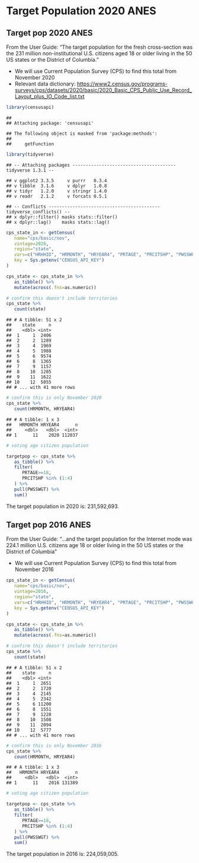 Target Population 2020 ANES
================

## Target pop 2020 ANES

From the User Guide: “The target population for the fresh cross-section
was the 231 million non-institutional U.S. citizens aged 18 or older
living in the 50 US states or the District of Columbia.”

-   We will use Current Population Survey (CPS) to find this total from
    November 2020
-   Relevant data dictionary:
    <https://www2.census.gov/programs-surveys/cps/datasets/2020/basic/2020_Basic_CPS_Public_Use_Record_Layout_plus_IO_Code_list.txt>

``` r
library(censusapi)
```

    ## 
    ## Attaching package: 'censusapi'

    ## The following object is masked from 'package:methods':
    ## 
    ##     getFunction

``` r
library(tidyverse)
```

    ## -- Attaching packages --------------------------------------- tidyverse 1.3.1 --

    ## v ggplot2 3.3.5     v purrr   0.3.4
    ## v tibble  3.1.6     v dplyr   1.0.8
    ## v tidyr   1.2.0     v stringr 1.4.0
    ## v readr   2.1.2     v forcats 0.5.1

    ## -- Conflicts ------------------------------------------ tidyverse_conflicts() --
    ## x dplyr::filter() masks stats::filter()
    ## x dplyr::lag()    masks stats::lag()

``` r
cps_state_in <- getCensus(
   name="cps/basic/nov",
   vintage=2020,
   region="state",
   vars=c("HRHHID", "HRMONTH", "HRYEAR4", "PRTAGE", "PRCITSHP", "PWSSWGT"),
   key = Sys.getenv("CENSUS_API_KEY")
)

cps_state <- cps_state_in %>%
   as_tibble() %>%
   mutate(across(.fns=as.numeric))

# confirm this doesn't include territories
cps_state %>%
   count(state)
```

    ## # A tibble: 51 x 2
    ##    state     n
    ##    <dbl> <int>
    ##  1     1  2406
    ##  2     2  1289
    ##  3     4  1969
    ##  4     5  1988
    ##  5     6  9574
    ##  6     8  1365
    ##  7     9  1157
    ##  8    10  1285
    ##  9    11  1622
    ## 10    12  5055
    ## # ... with 41 more rows

``` r
# confirm this is only November 2020
cps_state %>% 
   count(HRMONTH, HRYEAR4)
```

    ## # A tibble: 1 x 3
    ##   HRMONTH HRYEAR4      n
    ##     <dbl>   <dbl>  <int>
    ## 1      11    2020 112037

``` r
# voting age citizen population

targetpop <- cps_state %>% 
   as_tibble() %>%
   filter(
      PRTAGE>=18,
      PRCITSHP %in% (1:4)
   ) %>%
   pull(PWSSWGT) %>%
   sum()
```

The target population in 2020 is: 231,592,693.

## Target pop 2016 ANES

From the User Guide: “…and the target population for the Internet mode
was 224.1 million U.S. citizens age 18 or older living in the 50 US
states or the District of Columbia”

-   We will use Current Population Survey (CPS) to find this total from
    November 2016

``` r
cps_state_in <- getCensus(
   name="cps/basic/nov",
   vintage=2016,
   region="state",
   vars=c("HRHHID", "HRMONTH", "HRYEAR4", "PRTAGE", "PRCITSHP", "PWSSWGT"),
   key = Sys.getenv("CENSUS_API_KEY")
)

cps_state <- cps_state_in %>%
   as_tibble() %>%
   mutate(across(.fns=as.numeric))

# confirm this doesn't include territories
cps_state %>%
   count(state)
```

    ## # A tibble: 51 x 2
    ##    state     n
    ##    <dbl> <int>
    ##  1     1  2651
    ##  2     2  1720
    ##  3     4  2145
    ##  4     5  2342
    ##  5     6 11200
    ##  6     8  1551
    ##  7     9  1228
    ##  8    10  1508
    ##  9    11  2094
    ## 10    12  5777
    ## # ... with 41 more rows

``` r
# confirm this is only November 2016
cps_state %>% 
   count(HRMONTH, HRYEAR4)
```

    ## # A tibble: 1 x 3
    ##   HRMONTH HRYEAR4      n
    ##     <dbl>   <dbl>  <int>
    ## 1      11    2016 131389

``` r
# voting age citizen population

targetpop <- cps_state %>% 
   as_tibble() %>%
   filter(
      PRTAGE>=18,
      PRCITSHP %in% (1:4)
   ) %>%
   pull(PWSSWGT) %>%
   sum()
```

The target population in 2016 is: 224,059,005.
